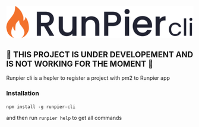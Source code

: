 <div align="center">
	<img src="./assets/runpier-cli-logo.png"/>
</div>

## 🚨 THIS PROJECT IS UNDER DEVELOPEMENT AND IS NOT WORKING FOR THE MOMENT 🚨
Runpier cli is a hepler to register a project with pm2 to Runpier app

### Installation

`npm install -g runpier-cli` 

and then run `runpier help` to get all commands